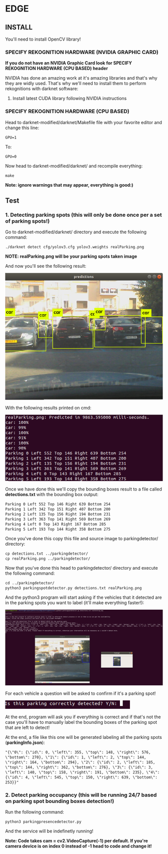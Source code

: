 # EDGE

## INSTALL

You'll need to install OpenCV library!

### SPECIFY REKOGNITION HARDWARE (NVIDIA GRAPHIC CARD)

__If you do not have an NVIDIA Graphic Card look for SPECIFY REKOGNITION HARDWARE (CPU BASED) header__

NVIDIA has done an amazing work at it's amazing libraries and that's why they are widly used. That's why we'll need to install them to perform rekognitions with darknet software:

1. Install latest CUDA library following NVIDIA instructions

### SPECIFY REKOGNITION HARDWARE (CPU BASED)

Head to darknet-modified/darknet/Makefile file with your favorite editor and change this line:

```
GPU=1
```

To:

```
GPU=0
```

Now head to darknet-modified/darknet/ and recompile everything:

```
make
```
__Note: ignore warnings that may appear, everything is good:)__

## Test

### 1. Detecting parking spots (this will only be done once per a set of parking spots!)

Go to darknet-modified/darknet/ directory and execute the following command:

```
./darknet detect cfg/yolov3.cfg yolov3.weights realParking.png
```
__NOTE: realParking.png will be your parking spots taken image__

And now you'll see the following result:

 ![Allt text](edge_readme_media/edgerekognition.png)

With the following results printed on cmd:

 ![Allt text](edge_readme_media/edgeboundingboxes.png)

Once we have done this we'll copy the bounding boxes result to a file called __detections.txt__ with the bounding box output:

```
Parking 0 Left 552 Top 146 Right 639 Bottom 254
Parking 1 Left 342 Top 151 Right 407 Bottom 200
Parking 2 Left 135 Top 156 Right 194 Bottom 231
Parking 3 Left 363 Top 141 Right 569 Bottom 269
Parking 4 Left 0 Top 143 Right 167 Bottom 285
Parking 5 Left 193 Top 144 Right 358 Bottom 275
```

Once you've done this copy this file and source image to parkingdetector/ directory:

```
cp detections.txt ../parkingdetector/
cp realParking.png ../parkingdetector/
```

Now that you've done this head to parkingdetector/ directory and execute the following command:

```
cd ../parkingdetector/
python3 parkingspotdetector.py detections.txt realParking.png
```

And the python3 program will start asking if the vehicles that it detected are in the parking spots you want to label (it'll make everything faster!):

 ![Allt text](edge_readme_media/spotdetection.png)

For each vehicle a question will be asked to confirm if it's a parking spot!

 ![Allt text](edge_readme_media/spotbyspot.png)

At the end, program will ask you if everything is correct and if that's not the case you'll have to manually label the bounding boxes of the parking spot that are left to detect!

At the end, a file like this one will be generated labeling all the parking spots (__parkingInfo.json__):

```
"{\"0\": {\"id\": 0, \"left\": 355, \"top\": 148, \"right\": 576, \"bottom\": 270}, \"1\": {\"id\": 1, \"left\": 2, \"top\": 144, \"right\": 164, \"bottom\": 294}, \"2\": {\"id\": 2, \"left\": 185, \"top\": 144, \"right\": 362, \"bottom\": 276}, \"3\": {\"id\": 3, \"left\": 140, \"top\": 158, \"right\": 191, \"bottom\": 235}, \"4\": {\"id\": 4, \"left\": 545, \"top\": 150, \"right\": 639, \"bottom\": 253}}"
```

### 2. Detect parking occupancy (this will be running 24/7 based on parking spot bounding boxes detection!)

Run the following command:

```
python3 parkingpresencedetector.py
```

And the service will be indefinetly running!

__Note: Code takes cam = cv2.VideoCapture(-1) per default. If you're camera device is on index 0 instead of -1 head to code and change it!__
